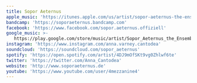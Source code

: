 ```yaml
---
title: Sopor Aeternus
apple_music: 'https://itunes.apple.com/us/artist/sopor-aeternus-the-ensemble-of-shadows/295754932'
bandcamp: 'https://soporaeternus.bandcamp.com'
facebook: 'https://www.facebook.com/sopor.aeternus.offiziell'
google_music: >-
   https://play.google.com/store/music/artist/Sopor_Aeternus_the_Ensemble_of_Shadows?id=Abaqgx22ibwassszfvhlafj5kei
instagram: 'https://www.instagram.com/anna.varney.cantodea'
soundcloud: 'https://soundcloud.com/sopor_aeternus'
spotify: 'https://open.spotify.com/artist/4DJ9mOfSKt9vg0Zhlwf6te'
twitter: 'https://twitter.com/Anna_Cantodea'
website: 'http://www.soporaeternus.de'
youtube: 'https://www.youtube.com/user/4mezzanine4'
---
```

